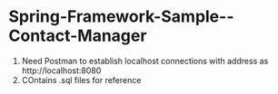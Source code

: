 # Spring-Framework-Sample--Contact-Manager
1. Need Postman to establish localhost connections with  address as http://localhost:8080
2. COntains .sql files for reference
